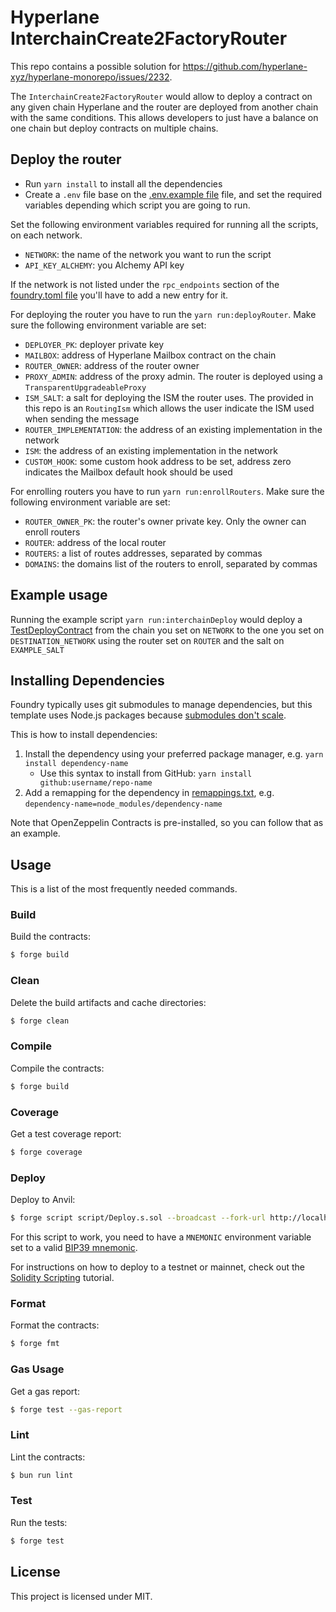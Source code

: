 # Hyperlane InterchainCreate2FactoryRouter

This repo contains a possible solution for https://github.com/hyperlane-xyz/hyperlane-monorepo/issues/2232.

The `InterchainCreate2FactoryRouter` would allow to deploy a contract on any given chain Hyperlane and the router are
deployed from another chain with the same conditions. This allows developers to just have a balance on one chain but
deploy contracts on multiple chains.

## Deploy the router

- Run `yarn install` to install all the dependencies
- Create a `.env` file base on the [.env.example file](./.env.example) file, and set the required variables depending
  which script you are going to run.

Set the following environment variables required for running all the scripts, on each network.

- `NETWORK`: the name of the network you want to run the script
- `API_KEY_ALCHEMY`: you Alchemy API key

If the network is not listed under the `rpc_endpoints` section of the [foundry.toml file](./foundry.toml) you'll have to
add a new entry for it.

For deploying the router you have to run the `yarn run:deployRouter`. Make sure the following environment variable are
set:

- `DEPLOYER_PK`: deployer private key
- `MAILBOX`: address of Hyperlane Mailbox contract on the chain
- `ROUTER_OWNER`: address of the router owner
- `PROXY_ADMIN`: address of the proxy admin. The router is deployed using a `TransparentUpgradeableProxy`
- `ISM_SALT`: a salt for deploying the ISM the router uses. The provided in this repo is an `RoutingIsm` which allows
  the user indicate the ISM used when sending the message
- `ROUTER_IMPLEMENTATION`: the address of an existing implementation in the network
- `ISM`: the address of an existing implementation in the network
- `CUSTOM_HOOK`: some custom hook address to be set, address zero indicates the Mailbox default hook should be used

For enrolling routers you have to run `yarn run:enrollRouters`. Make sure the following environment variable are set:

- `ROUTER_OWNER_PK`: the router's owner private key. Only the owner can enroll routers
- `ROUTER`: address of the local router
- `ROUTERS`: a list of routes addresses, separated by commas
- `DOMAINS`: the domains list of the routers to enroll, separated by commas

## Example usage

Running the example script `yarn run:interchainDeploy` would deploy a
[TestDeployContract](./script/utils/TestDeployContract.sol) from the chain you set on `NETWORK` to the one you set on
`DESTINATION_NETWORK` using the router set on `ROUTER` and the salt on `EXAMPLE_SALT`

## Installing Dependencies

Foundry typically uses git submodules to manage dependencies, but this template uses Node.js packages because
[submodules don't scale](https://twitter.com/PaulRBerg/status/1736695487057531328).

This is how to install dependencies:

1. Install the dependency using your preferred package manager, e.g. `yarn install dependency-name`
   - Use this syntax to install from GitHub: `yarn install github:username/repo-name`
2. Add a remapping for the dependency in [remappings.txt](./remappings.txt), e.g.
   `dependency-name=node_modules/dependency-name`

Note that OpenZeppelin Contracts is pre-installed, so you can follow that as an example.

## Usage

This is a list of the most frequently needed commands.

### Build

Build the contracts:

```sh
$ forge build
```

### Clean

Delete the build artifacts and cache directories:

```sh
$ forge clean
```

### Compile

Compile the contracts:

```sh
$ forge build
```

### Coverage

Get a test coverage report:

```sh
$ forge coverage
```

### Deploy

Deploy to Anvil:

```sh
$ forge script script/Deploy.s.sol --broadcast --fork-url http://localhost:8545
```

For this script to work, you need to have a `MNEMONIC` environment variable set to a valid
[BIP39 mnemonic](https://iancoleman.io/bip39/).

For instructions on how to deploy to a testnet or mainnet, check out the
[Solidity Scripting](https://book.getfoundry.sh/tutorials/solidity-scripting.html) tutorial.

### Format

Format the contracts:

```sh
$ forge fmt
```

### Gas Usage

Get a gas report:

```sh
$ forge test --gas-report
```

### Lint

Lint the contracts:

```sh
$ bun run lint
```

### Test

Run the tests:

```sh
$ forge test
```

## License

This project is licensed under MIT.
